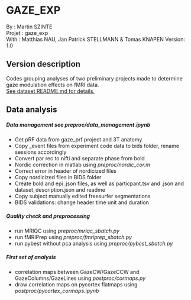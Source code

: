 # GAZE_EXP
By :      Martin SZINTE<br/>
Projet :  gaze_exp<br/>
With :    Matthias NAU, Jan Patrick STELLMANN & Tomas KNAPEN
Version:  1.0<br/>

## Version description
Codes grouping analyses of two preliminary projects made to determine<br/>
gaze modulation effects on fMRI data. <br/>
<u>See dataset README.md for details. </u><br/>

## Data analysis

##### Data management see _preproc/data_management.ipynb_
 - Get pRF data from gaze_prf project and 3T anatomy<br/>
 - Copy _event files from experiment code data to bids folder, rename sessions accordingly<br/>
 - Convert par rec to nifti and separate phase from bold<br/>
 - Nordic correction in matlab using _preproc/nordic_cor.m_<br/>
 - Correct error in header of nordicized files<br/>
 - Copy nordicized files in BIDS folder<br/>
 - Create bold and epi .json files, as well as particpant.tsv and .json and dataset_description.json and readme<br/>
 - Copy subject manually edited freesurfer segmentations<br/>
 - BIDS validations: change header time unit and duration<br/>
 
 ##### Quality check and preprocessing
 - run MRIQC using _preproc/mriqc_sbatch.py_<br/>
 - run fMRIPrep using _preproc/fmriprep_sbatch.py<br/>_
 - run pybest without pca analysis using _preproc/pybest_sbatch.py_<br/>
 
##### First set of analysis
- correlation maps between GazeCW/GazeCCW and GazeColumns/GazeLines using _postproc/cormaps.py_
- draw correlation maps on pycortex flatmaps using _postproc/pycortex_cormaps.ipynb_